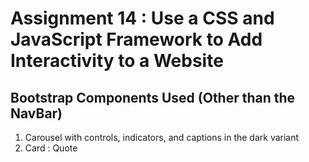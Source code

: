 # Assignment 14 : Use a CSS and JavaScript Framework to Add Interactivity to a Website

## Bootstrap Components Used (Other than the NavBar)
1. Carousel with controls, indicators, and captions in the dark variant
2. Card : Quote
